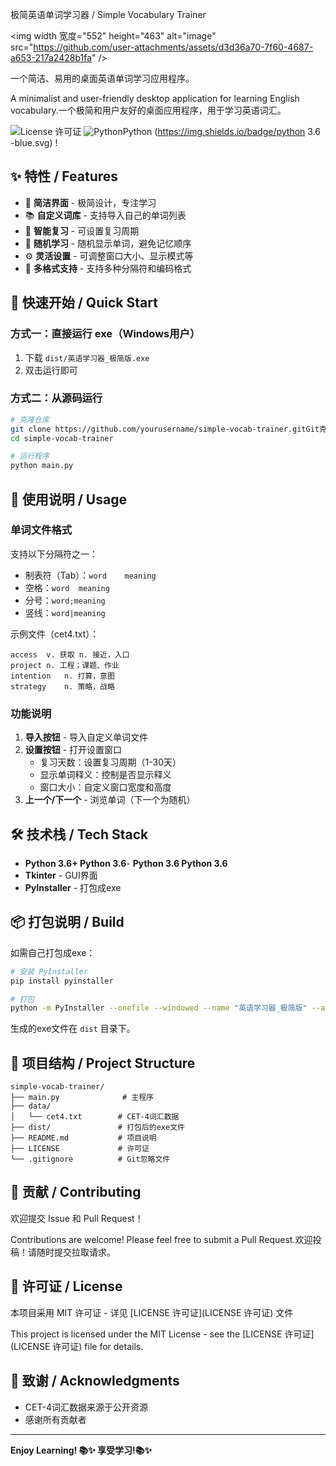  极简英语单词学习器 / Simple Vocabulary Trainer

<img width   宽度="552" height="463" alt="image" src="https://github.com/user-attachments/assets/d3d36a70-7f60-4687-a653-217a2428b1fa" />


一个简洁、易用的桌面英语单词学习应用程序。

A minimalist and user-friendly desktop application for learning English vocabulary.一个极简和用户友好的桌面应用程序，用于学习英语词汇。

![License   许可证](https://img.shields.io/badge/license-MIT-blue.svg)
![Python](https://img.shields.io/badge/python-3.6+-blue.svg)Python (https://img.shields.io/badge/python 3.6 -blue.svg) !

## ✨ 特性 / Features

- 🎯 **简洁界面** - 极简设计，专注学习
- 📚 **自定义词库** - 支持导入自己的单词列表
- 🔄 **智能复习** - 可设置复习周期
- 🎲 **随机学习** - 随机显示单词，避免记忆顺序
- ⚙️ **灵活设置** - 可调整窗口大小、显示模式等
- 📁 **多格式支持** - 支持多种分隔符和编码格式

## 🚀 快速开始 / Quick Start

### 方式一：直接运行 exe（Windows用户）

1. 下载 `dist/英语学习器_极简版.exe`
2. 双击运行即可

### 方式二：从源码运行

```bash   ”“bash
# 克隆仓库
git clone https://github.com/yourusername/simple-vocab-trainer.gitGit克隆https://github.com/yourusername/simple-vocab-trainer.git
cd simple-vocab-trainer

# 运行程序
python main.py
```

## 📖 使用说明 / Usage

### 单词文件格式

支持以下分隔符之一：
- 制表符（Tab）：`word	meaning`
- 空格：`word  meaning`
- 分号：`word;meaning`
- 竖线：`word|meaning`

示例文件（cet4.txt）：
```
access	v. 获取 n. 接近，入口
project	n. 工程；课题、作业
intention	n. 打算，意图
strategy	n. 策略，战略
```

### 功能说明

1. **导入按钮** - 导入自定义单词文件
2. **设置按钮** - 打开设置窗口
   - 复习天数：设置复习周期（1-30天）
   - 显示单词释义：控制是否显示释义
   - 窗口大小：自定义窗口宽度和高度
3. **上一个/下一个** - 浏览单词（下一个为随机）

## 🛠️ 技术栈 / Tech Stack

- **Python 3.6+   Python 3.6**- **Python 3.6 Python 3.6**
- **Tkinter** - GUI界面
- **PyInstaller** - 打包成exe

## 📦 打包说明 / Build

如需自己打包成exe：

```bash   ”“bash
# 安装 PyInstaller
pip install pyinstaller

# 打包
python -m PyInstaller --onefile --windowed --name "英语学习器_极简版" --add-data "data;data" main.py --clean
```

生成的exe文件在 `dist` 目录下。

## 📝 项目结构 / Project Structure

```
simple-vocab-trainer/
├── main.py              # 主程序
├── data/
│   └── cet4.txt        # CET-4词汇数据
├── dist/               # 打包后的exe文件
├── README.md           # 项目说明
├── LICENSE             # 许可证
└── .gitignore          # Git忽略文件
```

## 🤝 贡献 / Contributing

欢迎提交 Issue 和 Pull Request！

Contributions are welcome! Please feel free to submit a Pull Request.欢迎投稿！请随时提交拉取请求。

## 📄 许可证 / License

本项目采用 MIT 许可证 - 详见 [LICENSE   许可证](LICENSE   许可证) 文件

This project is licensed under the MIT License - see the [LICENSE   许可证](LICENSE   许可证) file for details.

## 🙏 致谢 / Acknowledgments

- CET-4词汇数据来源于公开资源
- 感谢所有贡献者

---

**Enjoy Learning! 📚✨   享受学习!📚✨**




